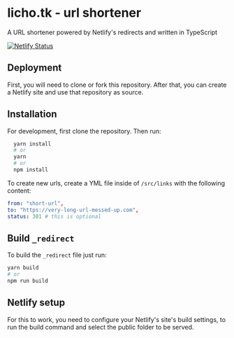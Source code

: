 
# licho.tk - url shortener

A URL shortener powered by Netlify's redirects and written in TypeScript


[![Netlify Status](https://api.netlify.com/api/v1/badges/fc8ba18b-a982-44a0-89d9-4b37791eea67/deploy-status)](https://app.netlify.com/sites/wizardly-dubinsky-7ed104/deploys)
## Deployment

First, you will need to clone or fork this repository. After that, you can create a Netlify site and use that repository as source.


## Installation

For development, first clone the repository. Then run:
```bash
  yarn install
  # or
  yarn
  # or
  npm install
```
    
To create new urls, create a YML file inside of `/src/links` with the following content:
```yml
from: "short-url",
to: "https://very-long-url-messed-up.com",
status: 301 # this is optional
```

## Build `_redirect`

To build the `_redirect` file just run:
```bash
yarn build
# or
npm run build
```

## Netlify setup

For this to work, you need to configure your Netlify's site's build settings, to run the build command and select the public folder to be served.
